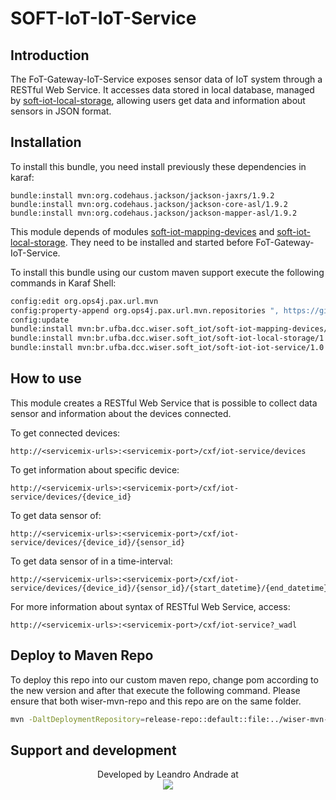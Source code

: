 # SOFT-IoT-IoT-Service

## Introduction

The FoT-Gateway-IoT-Service exposes sensor data of IoT system through a RESTful Web Service. It accesses data stored in local database, managed by [soft-iot-local-storage](https://github.com/WiserUFBA/soft-iot-local-storage), allowing users get data and information about sensors in JSON format.

## Installation

To install this bundle, you need install previously these dependencies in karaf:
```
bundle:install mvn:org.codehaus.jackson/jackson-jaxrs/1.9.2
bundle:install mvn:org.codehaus.jackson/jackson-core-asl/1.9.2
bundle:install mvn:org.codehaus.jackson/jackson-mapper-asl/1.9.2
```

This module depends of modules [soft-iot-mapping-devices](https://github.com/WiserUFBA/soft-iot-mapping-devices) and [soft-iot-local-storage](https://github.com/WiserUFBA/soft-iot-local-storage). They need to be installed and started before FoT-Gateway-IoT-Service.

To install this bundle using our custom maven support execute the following commands in Karaf Shell:

```sh
config:edit org.ops4j.pax.url.mvn 
config:property-append org.ops4j.pax.url.mvn.repositories ", https://github.com/WiserUFBA/wiser-mvn-repo/raw/master/releases@id=wiser"
config:update
bundle:install mvn:br.ufba.dcc.wiser.soft_iot/soft-iot-mapping-devices/1.0.0
bundle:install mvn:br.ufba.dcc.wiser.soft_iot/soft-iot-local-storage/1.0.0
bundle:install mvn:br.ufba.dcc.wiser.soft_iot/soft-iot-iot-service/1.0.0
```

## How to use

This module creates a RESTful Web Service that is possible to collect data sensor and information about the devices connected.

To get connected devices:
```
http://<servicemix-urls>:<servicemix-port>/cxf/iot-service/devices
```
To get information about specific device:
```
http://<servicemix-urls>:<servicemix-port>/cxf/iot-service/devices/{device_id}
```
To get data sensor of:
```
http://<servicemix-urls>:<servicemix-port>/cxf/iot-service/devices/{device_id}/{sensor_id}
```
To get data sensor of in a time-interval:
```
http://<servicemix-urls>:<servicemix-port>/cxf/iot-service/devices/{device_id}/{sensor_id}/{start_datetime}/{end_datetime}
```
For more information about syntax of RESTful Web Service, access:
```
http://<servicemix-urls>:<servicemix-port>/cxf/iot-service?_wadl
```

## Deploy to Maven Repo

To deploy this repo into our custom maven repo, change pom according to the new version and after that execute the following command. Please ensure that both wiser-mvn-repo and this repo are on the same folder.

```sh
mvn -DaltDeploymentRepository=release-repo::default::file:../wiser-mvn-repo/releases/ deploy
```



## Support and development

<p align="center">
	Developed by Leandro Andrade at </br>
  <img src="https://wiki.dcc.ufba.br/pub/SmartUFBA/ProjectLogo/wiserufbalogo.jpg"/>
</p>
